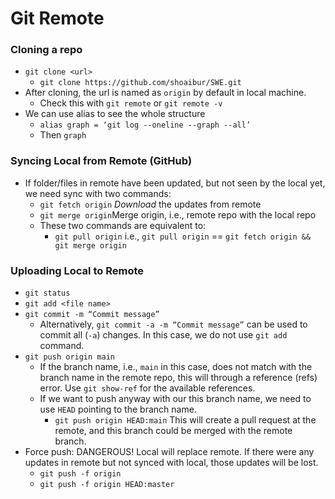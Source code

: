 # Git Remote

### Cloning a repo
* `git clone <url>`
  * `git clone https://github.com/shoaibur/SWE.git`
* After cloning, the url is named as `origin` by default in local machine.
  * Check this with `git remote` or `git remote -v`
* We can use alias to see the whole structure
  * `alias graph = ‘git log --oneline --graph --all’`
  * Then `graph`

### Syncing Local from Remote (GitHub)
* If folder/files in remote have been updated, but not seen by the local yet, we need sync with two commands:
  * `git fetch origin` *Download* the updates from remote
  * `git merge origin`Merge origin, i.e., remote repo with the local repo
  * These two commands are equivalent to:
    * `git pull origin` i.e., `git pull origin` == `git fetch origin && git merge origin`
 
### Uploading Local to Remote
* `git status`
* `git add <file name>`
* `git commit -m “Commit message”`
  * Alternatively, `git commit -a -m “Commit message”` can be used to commit all (`-a`) changes. In this case, we do not use `git add` command.
* `git push origin main`
  * If the branch name, i.e., `main` in this case, does not match with the branch name in the remote repo, this will through a reference (refs) error. Use `git show-ref` for the available references.
  * If we want to push anyway with our this branch name, we need to use `HEAD` pointing to the branch name.
    * `git push origin HEAD:main` This will create a pull request at the remote, and this branch could be merged with the remote branch.
* Force push: DANGEROUS! Local will replace remote. If there were any updates in remote but not synced with local, those updates will be lost.
  * `git push -f origin`
  * `git push -f origin HEAD:master`
